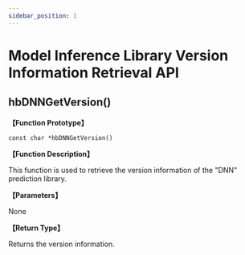 ```yaml
---
sidebar_position: 1
---
```

# Model Inference Library Version Information Retrieval API

## hbDNNGetVersion()

**【Function Prototype】**  

``const char *hbDNNGetVersion()``

**【Function Description】**  

This function is used to retrieve the version information of the "DNN" prediction library.

**【Parameters】**

None

**【Return Type】**  

Returns the version information.